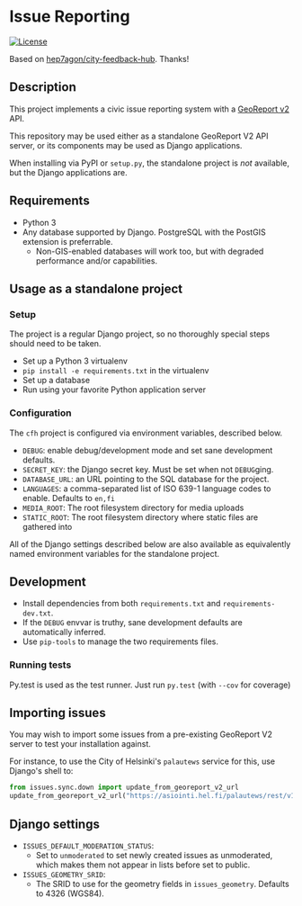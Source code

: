 # Issue Reporting

[![License](http://img.shields.io/:license-mit-blue.svg)](http://doge.mit-license.org)

Based on [hep7agon/city-feedback-hub](https://github.com/hep7agon/city-feedback-hub). Thanks!

## Description

This project implements a civic issue reporting system with a [GeoReport v2](http://wiki.open311.org/GeoReport_v2/) API.

This repository may be used either as a standalone GeoReport V2 API server,
or its components may be used as Django applications.

When installing via PyPI or `setup.py`, the standalone project is _not_ available, but the Django applications are.

## Requirements

* Python 3
* Any database supported by Django. PostgreSQL with the PostGIS extension is preferrable.
  * Non-GIS-enabled databases will work too, but with degraded performance and/or capabilities.

## Usage as a standalone project

### Setup

The project is a regular Django project, so no thoroughly special steps should need to be taken.

* Set up a Python 3 virtualenv
* `pip install -e requirements.txt` in the virtualenv
* Set up a database
* Run using your favorite Python application server

### Configuration

The `cfh` project is configured via environment variables, described below.

* `DEBUG`: enable debug/development mode and set sane development defaults.
* `SECRET_KEY`: the Django secret key. Must be set when not `DEBUG`ging.
* `DATABASE_URL`: an URL pointing to the SQL database for the project.
* `LANGUAGES`: a comma-separated list of ISO 639-1 language codes to enable. Defaults to `en,fi`
* `MEDIA_ROOT`: The root filesystem directory for media uploads
* `STATIC_ROOT`: The root filesystem directory where static files are gathered into

All of the Django settings described below are also available as equivalently
named environment variables for the standalone project.

## Development

* Install dependencies from both `requirements.txt` and `requirements-dev.txt`.
* If the `DEBUG` envvar is truthy, sane development defaults are automatically inferred.
* Use `pip-tools` to manage the two requirements files.

### Running tests

Py.test is used as the test runner. Just run `py.test` (with `--cov` for coverage)

## Importing issues

You may wish to import some issues from a pre-existing GeoReport V2 server to test your installation against.

For instance, to use the City of Helsinki's `palautews` service for this, use Django's shell to:

```python
from issues.sync.down import update_from_georeport_v2_url
update_from_georeport_v2_url("https://asiointi.hel.fi/palautews/rest/v1/requests.json")
```
## Django settings

* `ISSUES_DEFAULT_MODERATION_STATUS`:
  * Set to `unmoderated` to set newly created issues as unmoderated, which makes them not appear in lists
    before set to public.
* `ISSUES_GEOMETRY_SRID`:
  * The SRID to use for the geometry fields in `issues_geometry`. Defaults to 4326 (WGS84).
